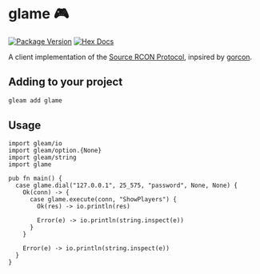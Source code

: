 # glame 🎮

[![Package Version](https://img.shields.io/hexpm/v/glame)](https://hex.pm/packages/glame)
[![Hex Docs](https://img.shields.io/badge/hex-docs-ffaff3)](https://hexdocs.pm/glame/)


A client implementation of the [Source RCON Protocol](https://developer.valvesoftware.com/wiki/Source_RCON_Protocol),
inpsired by [gorcon](https://github.com/gorcon/rcon).

## Adding to your project

```sh
gleam add glame
```

## Usage

```gleam
import gleam/io
import gleam/option.{None}
import gleam/string
import glame

pub fn main() {
  case glame.dial("127.0.0.1", 25_575, "password", None, None) {
    Ok(conn) -> {
      case glame.execute(conn, "ShowPlayers") {
        Ok(res) -> io.println(res)

        Error(e) -> io.println(string.inspect(e))
      }
    }

    Error(e) -> io.println(string.inspect(e))
  }
}
```

